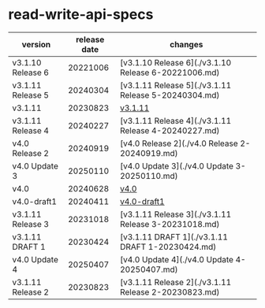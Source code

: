 # read-write-api-specs	


|version|release date|changes|
|---|---|---|
|v3.1.10 Release 6|20221006|[v3.1.10 Release 6](./v3.1.10 Release 6-20221006.md)|
|v3.1.11 Release 5|20240304|[v3.1.11 Release 5](./v3.1.11 Release 5-20240304.md)|
|v3.1.11|20230823|[v3.1.11](./v3.1.11-20230823.md)|
|v3.1.11 Release 4|20240227|[v3.1.11 Release 4](./v3.1.11 Release 4-20240227.md)|
|v4.0 Release 2|20240919|[v4.0 Release 2](./v4.0 Release 2-20240919.md)|
|v4.0 Update 3|20250110|[v4.0 Update 3](./v4.0 Update 3-20250110.md)|
|v4.0|20240628|[v4.0](./v4.0-20240628.md)|
|v4.0-draft1|20240411|[v4.0-draft1](./v4.0-draft1-20240411.md)|
|v3.1.11 Release 3|20231018|[v3.1.11 Release 3](./v3.1.11 Release 3-20231018.md)|
|v3.1.11 DRAFT 1|20230424|[v3.1.11 DRAFT 1](./v3.1.11 DRAFT 1-20230424.md)|
|v4.0 Update 4|20250407|[v4.0 Update 4](./v4.0 Update 4-20250407.md)|
|v3.1.11 Release 2|20230823|[v3.1.11 Release 2](./v3.1.11 Release 2-20230823.md)|
